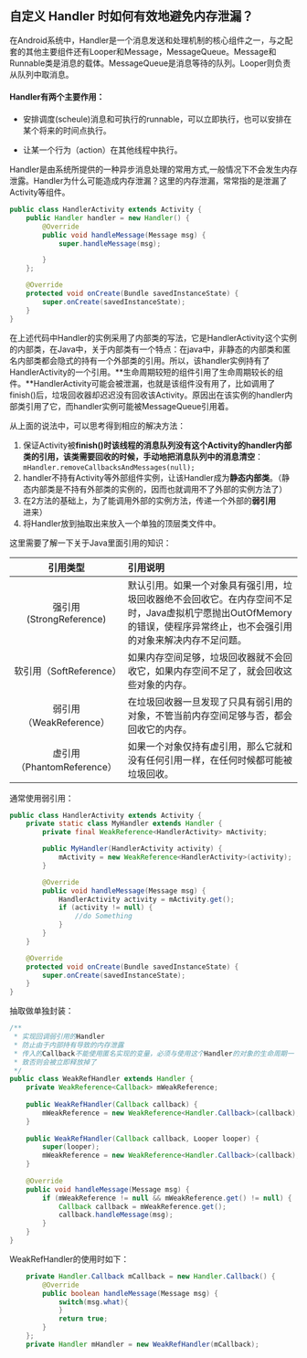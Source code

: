 ## 自定义 Handler 时如何有效地避免内存泄漏？

在Android系统中，Handler是一个消息发送和处理机制的核心组件之一，与之配套的其他主要组件还有Looper和Message，MessageQueue。Message和Runnable类是消息的载体。MessageQueue是消息等待的队列。Looper则负责从队列中取消息。

#### Handler有两个主要作用：

- 安排调度(scheule)消息和可执行的runnable，可以立即执行，也可以安排在某个将来的时间点执行。

- 让某一个行为（action）在其他线程中执行。

Handler是由系统所提供的一种异步消息处理的常用方式,一般情况下不会发生内存泄露。Handler为什么可能造成内存泄漏？这里的内存泄漏，常常指的是泄漏了Activity等组件。

```java
public class HandlerActivity extends Activity {
    public Handler handler = new Handler() {
        @Override
        public void handleMessage(Message msg) {
            super.handleMessage(msg);

        }
    };

    @Override
    protected void onCreate(Bundle savedInstanceState) {
        super.onCreate(savedInstanceState);
    }
}
```

在上述代码中Handler的实例采用了内部类的写法，它是HandlerActivity这个实例的内部类，在Java中，关于内部类有一个特点：在java中，非静态的内部类和匿名内部类都会隐式的持有一个外部类的引用。所以，该handler实例持有了HandlerActivity的一个引用。**生命周期较短的组件引用了生命周期较长的组件。**HandlerActivity可能会被泄漏，也就是该组件没有用了，比如调用了finish()后，垃圾回收器却迟迟没有回收该Activity。原因出在该实例的handler内部类引用了它，而handler实例可能被MessageQueue引用着。

从上面的说法中，可以思考得到相应的解决方法：

1. 保证Activity被**finish()**时该线程的消息队列没有这个Activity的handler内部类的引用，该类需要回收的时候，手动地**把消息队列中的消息清空**：`mHandler.removeCallbacksAndMessages(null);`
2. handler不持有Activity等外部组件实例，让该Handler成为**静态内部类**。（静态内部类是不持有外部类的实例的，因而也就调用不了外部的实例方法了）
3. 在2方法的基础上，为了能调用外部的实例方法，传递一个外部的**弱引用**进来）
4. 将Handler放到抽取出来放入一个单独的顶层类文件中。

这里需要了解一下关于Java里面引用的知识：

|          引用类型          | 引用说明                                                     |
| :------------------------: | :----------------------------------------------------------- |
|  强引用(StrongReference)   | 默认引用。如果一个对象具有强引用，垃圾回收器绝不会回收它。在内存空间不足时，Java虚拟机宁愿抛出OutOfMemory的错误，使程序异常终止，也不会强引用的对象来解决内存不足问题。 |
|  软引用（SoftReference）   | 如果内存空间足够，垃圾回收器就不会回收它，如果内存空间不足了，就会回收这些对象的内存。 |
|  弱引用（WeakReference）   | 在垃圾回收器一旦发现了只具有弱引用的对象，不管当前内存空间足够与否，都会回收它的内存。 |
| 虚引用（PhantomReference） | 如果一个对象仅持有虚引用，那么它就和没有任何引用一样，在任何时候都可能被垃圾回收。 |

通常使用弱引用：

```java
public class HandlerActivity extends Activity {
    private static class MyHandler extends Handler {
        private final WeakReference<HandlerActivity> mActivity;

        public MyHandler(HandlerActivity activity) {
            mActivity = new WeakReference<HandlerActivity>(activity);
        }

        @Override
        public void handleMessage(Message msg) {
            HandlerActivity activity = mActivity.get();
            if (activity != null) {
                //do Something
            }
        }
    }

    @Override
    protected void onCreate(Bundle savedInstanceState) {
        super.onCreate(savedInstanceState);
    }
}
```

抽取做单独封装：

```java
/**
 * 实现回调弱引用的Handler
 * 防止由于内部持有导致的内存泄露
 * 传入的Callback不能使用匿名实现的变量，必须与使用这个Handler的对象的生命周期一 
 * 致否则会被立即释放掉了
 */
public class WeakRefHandler extends Handler {
    private WeakReference<Callback> mWeakReference;
    
    public WeakRefHandler(Callback callback) {
        mWeakReference = new WeakReference<Handler.Callback>(callback);
    }
    
    public WeakRefHandler(Callback callback, Looper looper) {
        super(looper);
        mWeakReference = new WeakReference<Handler.Callback>(callback);
    }
    
    @Override
    public void handleMessage(Message msg) {
        if (mWeakReference != null && mWeakReference.get() != null) {
            Callback callback = mWeakReference.get();
            callback.handleMessage(msg);
        }
    }
}
```

WeakRefHandler的使用时如下：

```java
    private Handler.Callback mCallback = new Handler.Callback() {
        @Override
        public boolean handleMessage(Message msg) {
            switch(msg.what){
            }
            return true;
        }
    };
    private Handler mHandler = new WeakRefHandler(mCallback);
```

